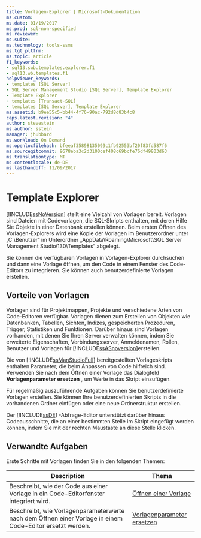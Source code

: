 ```yaml
---
title: Vorlagen-Explorer | Microsoft-Dokumentation
ms.custom: 
ms.date: 01/19/2017
ms.prod: sql-non-specified
ms.reviewer: 
ms.suite: 
ms.technology: tools-ssms
ms.tgt_pltfrm: 
ms.topic: article
f1_keywords:
- sql13.swb.templates.explorer.f1
- sql13.wb.templates.f1
helpviewer_keywords:
- templates [SQL Server]
- SQL Server Management Studio [SQL Server], Template Explorer
- Template Explorer
- templates [Transact-SQL]
- templates [SQL Server], Template Explorer
ms.assetid: b9ee55c5-bb44-4f76-90ac-792d8d83b4c8
caps.latest.revision: "4"
author: stevestein
ms.author: sstein
manager: jhubbard
ms.workload: On Demand
ms.openlocfilehash: bfeeaf35898135099c1fb92553bf20f83fd587f6
ms.sourcegitcommit: 9678eba3c2d3100cef408c69bcfe76df49803d63
ms.translationtype: MT
ms.contentlocale: de-DE
ms.lasthandoff: 11/09/2017
---
```

# <a name="template-explorer"></a>Template Explorer
[!INCLUDE[ssNoVersion](../../includes/ssnoversion_md.md)] stellt eine Vielzahl von Vorlagen bereit. Vorlagen sind Dateien mit Codevorlagen, die SQL-Skripts enthalten, mit deren Hilfe Sie Objekte in einer Datenbank erstellen können. Beim ersten Öffnen des Vorlagen-Explorers wird eine Kopie der Vorlagen im Benutzerordner unter „C:\Benutzer“ im Unterordner „AppData\Roaming\Microsoft\SQL Server Management Studio\130\Templates“ abgelegt.  
  
Sie können die verfügbaren Vorlagen in Vorlagen-Explorer durchsuchen und dann eine Vorlage öffnen, um den Code in einem Fenster des Code-Editors zu integrieren. Sie können auch benutzerdefinierte Vorlagen erstellen.  
  
## <a name="benefits-of-templates"></a>Vorteile von Vorlagen  
Vorlagen sind für Projektmappen, Projekte und verschiedene Arten von Code-Editoren verfügbar. Vorlagen dienen zum Erstellen von Objekten wie Datenbanken, Tabellen, Sichten, Indizes, gespeicherten Prozeduren, Trigger, Statistiken und Funktionen. Darüber hinaus sind Vorlagen vorhanden, mit denen Sie Ihren Server verwalten können, indem Sie erweiterte Eigenschaften, Verbindungsserver, Anmeldenamen, Rollen, Benutzer und Vorlagen für [!INCLUDE[ssASnoversion](../../includes/ssasnoversion_md.md)]erstellen.  
  
Die von [!INCLUDE[ssManStudioFull](../../includes/ssmanstudiofull_md.md)] bereitgestellten Vorlageskripts enthalten Parameter, die beim Anpassen von Code hilfreich sind. Verwenden Sie nach dem Öffnen einer Vorlage das Dialogfeld **Vorlagenparameter ersetzen** , um Werte in das Skript einzufügen.  
  
Für regelmäßig auszuführende Aufgaben können Sie benutzerdefinierte Vorlagen erstellen. Sie können Ihre benutzerdefinierten Skripts in die vorhandenen Ordner einfügen oder eine neue Ordnerstruktur erstellen.  
  
Der [!INCLUDE[ssDE](../../includes/ssde_md.md)] -Abfrage-Editor unterstützt darüber hinaus Codeausschnitte, die an einer bestimmten Stelle im Skript eingefügt werden können, indem Sie mit der rechten Maustaste an diese Stelle klicken.  
  
## <a name="related-tasks"></a>Verwandte Aufgaben  
Erste Schritte mit Vorlagen finden Sie in den folgenden Themen:  
  
|**Description**|**Thema**|  
|-------------------|-------------|  
|Beschreibt, wie der Code aus einer Vorlage in ein Code-Editorfenster integriert wird.|[Öffnen einer Vorlage](../../ssms/template/open-a-template.md)|  
|Beschreibt, wie Vorlagenparameterwerte nach dem Öffnen einer Vorlage in einem Code-Editor ersetzt werden.|[Vorlagenparameter ersetzen](../../ssms/template/replace-template-parameters.md)|  
  
